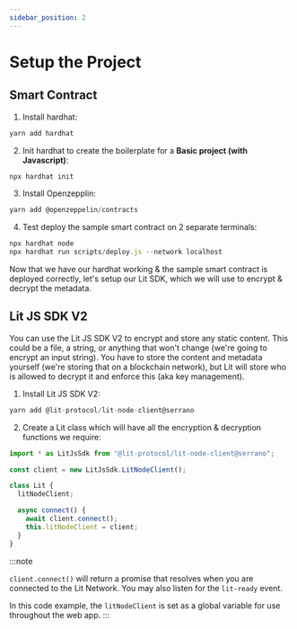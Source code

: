 ```yaml
---
sidebar_position: 2
---
```


# Setup the Project

## Smart Contract

1. Install hardhat:

```js
yarn add hardhat
```

2. Init hardhat to create the boilerplate for a **Basic project (with Javascript)**:

```js
npx hardhat init
```

3. Install Openzepplin:

```js
yarn add @openzeppelin/contracts
```

4. Test deploy the sample smart contract on 2 separate terminals:

```js
npx hardhat node
npx hardhat run scripts/deploy.js --network localhost
```

Now that we have our hardhat working & the sample smart contract is deployed correctly, let's setup our Lit SDK, which we will use to encrypt & decrypt the metadata.

## Lit JS SDK V2

You can use the Lit JS SDK V2 to encrypt and store any static content. This could be a file, a string, or anything that won't change (we're going to encrypt an input string). You have to store the content and metadata yourself (we're storing that on a blockchain network), but Lit will store who is allowed to decrypt it and enforce this (aka key management).

1. Install Lit JS SDK V2:

```js
yarn add @lit-protocol/lit-node-client@serrano
```

2. Create a Lit class which will have all the encryption & decryption functions we require:

```js
import * as LitJsSdk from "@lit-protocol/lit-node-client@serrano";

const client = new LitJsSdk.LitNodeClient();

class Lit {
  litNodeClient;

  async connect() {
    await client.connect();
    this.litNodeClient = client;
  }
}
```

:::note

`client.connect()` will return a promise that resolves when you are connected to the Lit Network. You may also listen for the `lit-ready` event.

In this code example, the `litNodeClient` is set as a global variable for use throughout the web app.
:::
